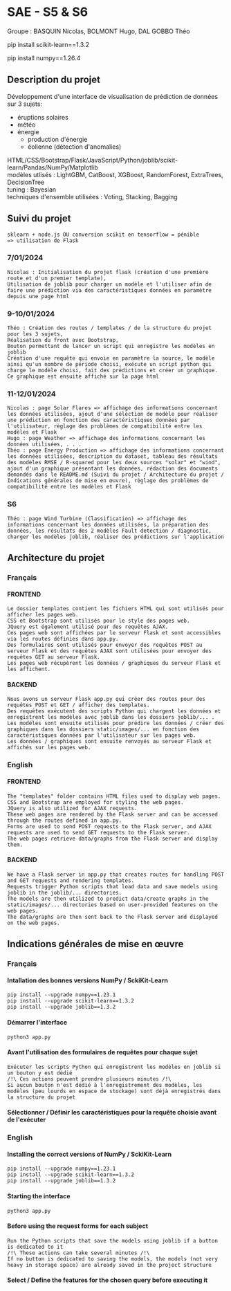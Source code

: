 # SAE - S5 & S6
Groupe : BASQUIN Nicolas, BOLMONT Hugo, DAL GOBBO Théo

pip install scikit-learn==1.3.2

pip install numpy==1.26.4

## Description du projet
Développement d'une interface de visualisation de prédiction de données sur 3 sujets:
<ul>
<li>éruptions solaires</li>
<li>météo</li>
<li>énergie<ul><li>production d'énergie</li><li>éolienne (détection d'anomalies)</li></ul>
</ul>
HTML/CSS/Bootstrap/Flask/JavaScript/Python/joblib/scikit-learn/Pandas/NumPy/Matplotlib
<br> modèles utlisés : LightGBM, CatBoost, XGBoost, RandomForest, ExtraTrees, DecisionTree
<br> tuning : Bayesian
<br> techniques d'ensemble utilisées : Voting, Stacking, Bagging

## Suivi du projet
    sklearn + node.js OU conversion scikit en tensorflow = pénible
    => utilisation de Flask

### 7/01/2024
    Nicolas : Initialisation du projet flask (création d'une première route et d'un premier template),
    Utilisation de joblib pour charger un modèle et l'utiliser afin de faire une prédiction via des caractéristiques données en paramètre depuis une page html

### 9-10/01/2024
    Théo : Création des routes / templates / de la structure du projet pour les 3 sujets,
    Réalisation du front avec Bootstrap,
    Bouton permettant de lancer un script qui enregistre les modèles en joblib
    Création d'une requête qui envoie en paramètre la source, le modèle ainsi qu'un nombre de période choisi, exécute un script python qui charge le modèle choisi, fait des prédictions et créer un graphique. Ce graphique est ensuite affiché sur la page html

### 11-12/01/2024
    Nicolas : page Solar Flares => affichage des informations concernant les données utilisées, ajout d'une sélection de modèle pour réaliser une prédiction en fonction des caractéristiques données par l'utilisateur, règlage des problèmes de compatibilité entre les modèles et Flask
    Hugo : page Weather => affichage des informations concernant les données utilisées, . . .
    Théo : page Energy Production => affichage des informations concernant les données utilisées, description du dataset, tableau des résultats des modèles RMSE / R-squared pour les deux sources "solar" et "wind", ajout d'un graphique présentant les données, rédaction des documents demandés dans le README.md (Suivi du projet / Architecture du projet / Indications générales de mise en œuvre), règlage des problèmes de compatibilité entre les modèles et Flask
### S6
    Théo : page Wind Turbine (Classification) => affichage des informations concernant les données utilisées, la préparation des données, les résultats des 2 modèles Fault detection / diagnostic, charger les modèles joblib, réaliser des prédictions sur l'application

## Architecture du projet
### Français
#### FRONTEND
    Le dossier templates contient les fichiers HTML qui sont utilisés pour afficher les pages web.
    CSS et Bootstrap sont utilisés pour le style des pages web.
    JQuery est également utilisé pour des requêtes AJAX.
    Ces pages web sont affichées par le serveur Flask et sont accessibles via les routes définies dans app.py.
    Des formulaires sont utilisés pour envoyer des requêtes POST au serveur Flask et des requêtes AJAX sont utilisées pour envoyer des requêtes GET au serveur Flask.
    Les pages web récupèrent les données / graphiques du serveur Flask et les affichent.
#### BACKEND
    Nous avons un serveur Flask app.py qui créer des routes pour des requêtes POST et GET / afficher des templates.
    Des requêtes exécutent des scripts Python qui chargent les données et enregistrent les modèles avec joblib dans les dossiers joblib/... .
    Les modèles sont ensuite utilisés pour prédire les données / créer des graphiques dans les dossiers static/images/... en fonction des caractéristiques données par l'utilisateur sur les pages web.
    Les données / graphiques sont ensuite renvoyés au serveur Flask et affichés sur les pages web.

### English
#### FRONTEND
    The "templates" folder contains HTML files used to display web pages.
    CSS and Bootstrap are employed for styling the web pages.
    JQuery is also utilized for AJAX requests.
    These web pages are rendered by the Flask server and can be accessed through the routes defined in app.py.
    Forms are used to send POST requests to the Flask server, and AJAX requests are used to send GET requests to the Flask server.
    The web pages retrieve data/graphs from the Flask server and display them.
#### BACKEND
    We have a Flask server in app.py that creates routes for handling POST and GET requests and rendering templates.
    Requests trigger Python scripts that load data and save models using joblib in the joblib/... directories.
    The models are then utilized to predict data/create graphs in the static/images/... directories based on user-provided features on the web pages.
    The data/graphs are then sent back to the Flask server and displayed on the web pages.

## Indications générales de mise en œuvre
### Français
#### Intallation des bonnes versions NumPy / SckiKit-Learn
    pip install --upgrade numpy==1.23.1
    pip install --upgrade scikit-learn==1.3.2
    pip install --upgrade joblib==1.3.2

#### Démarrer l'interface
    python3 app.py
#### Avant l'utilisation des formulaires de requêtes pour chaque sujet
    Exécuter les scripts Python qui enregistrent les modèles en joblib si un bouton y est dédié
    /!\ Ces actions peuvent prendre plusieurs minutes /!\
    Si aucun bouton n'est dédié à l'enregistrement des modèles, les modèles (peu lourds en espace de stockage) sont déjà enregistrés dans la structure du projet
#### Sélectionner / Définir les caractéristiques pour la requête choisie avant de l'exécuter

### English
#### Installing the correct versions of NumPy / SckiKit-Learn
    pip install --upgrade numpy==1.23.1
    pip install --upgrade scikit-learn==1.3.2
    pip install --upgrade joblib==1.3.2
#### Starting the interface
    python3 app.py
#### Before using the request forms for each subject
    Run the Python scripts that save the models using joblib if a button is dedicated to it
    /!\ These actions can take several minutes /!\
    If no button is dedicated to saving the models, the models (not very heavy in storage space) are already saved in the project structure
#### Select / Define the features for the chosen query before executing it